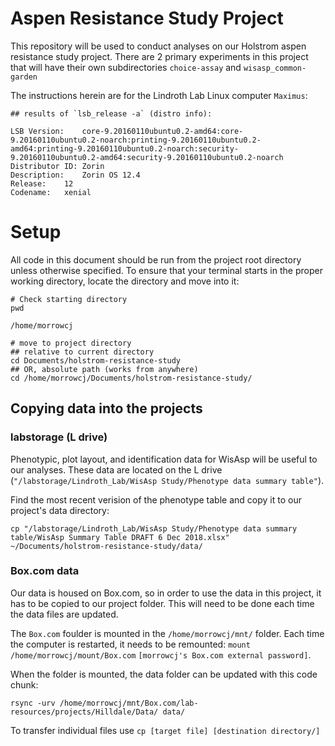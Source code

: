 # Aspen Resistance Study Project
This repository will be used to conduct analyses on our Holstrom aspen resistance study project. There are 2 primary experiments in this project that will have their own subdirectories `choice-assay` and `wisasp_common-garden`

The instructions herein are for the Lindroth Lab Linux computer `Maximus`:

```shell
## results of `lsb_release -a` (distro info):

LSB Version:	core-9.20160110ubuntu0.2-amd64:core-9.20160110ubuntu0.2-noarch:printing-9.20160110ubuntu0.2-amd64:printing-9.20160110ubuntu0.2-noarch:security-9.20160110ubuntu0.2-amd64:security-9.20160110ubuntu0.2-noarch
Distributor ID:	Zorin
Description:	Zorin OS 12.4
Release:	12
Codename:	xenial
```

# Setup

All code in this document should be run from the project root directory unless otherwise specified. To ensure that your terminal starts in the proper working directory, locate the directory and move into it:

```shell
# Check starting directory
pwd
```

```
/home/morrowcj
```

```shell
# move to project directory
## relative to current directory
cd Documents/holstrom-resistance-study
## OR, absolute path (works from anywhere)
cd /home/morrowcj/Documents/holstrom-resistance-study/
```

## Copying data into the projects

### labstorage (L drive)

Phenotypic, plot layout, and identification data for WisAsp will be useful to our analyses. These data are located on the L drive (`"/labstorage/Lindroth_Lab/WisAsp Study/Phenotype data summary table"`). 

Find the most recent verision of the phenotype table and copy it to our project's data directory:

```shell
cp "/labstorage/Lindroth_Lab/WisAsp Study/Phenotype data summary table/WisAsp Summary Table DRAFT 6 Dec 2018.xlsx" ~/Documents/holstrom-resistance-study/data/
```

### Box.com data

Our data is housed on Box.com, so in order to use the data in this project, it has to be copied to our project folder. This will need to be done each time the data files are updated.

The `Box.com` foulder is mounted in the `/home/morrowcj/mnt/` folder. Each time the computer is restarted, it needs to be remounted: `mount /home/morrowcj/mount/Box.com` `[morrowcj's Box.com external password]`. 

When the folder is mounted, the data folder can be updated with this code chunk:

```shell
rsync -urv /home/morrowcj/mnt/Box.com/lab-resources/projects/Hilldale/Data/ data/
```

To transfer individual files use `cp [target file] [destination directory/]`